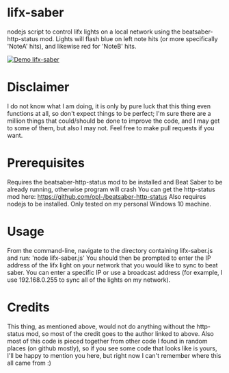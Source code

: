 # lifx-saber
nodejs script to control lifx lights on a local network using the beatsaber-http-status mod. Lights will flash blue on left note hits (or more specifically 'NoteA' hits), and likewise red for 'NoteB' hits.

[![Demo lifx-saber](https://j.gifs.com/ZY1XZw.gif)](https://streamable.com/ziev01)


# Disclaimer
I do not know what I am doing, it is only by pure luck that this thing even functions at all, so don't expect things to be perfect; I'm sure there are a million things that could/should be done to improve the code, and I may get to some of them, but also I may not. Feel free to make pull requests if you want.



# Prerequisites
Requires the beatsaber-http-status mod to be installed and Beat Saber to be already running, otherwise program will crash
You can get the http-status mod here: https://github.com/opl-/beatsaber-http-status
Also requires nodejs to be installed. Only tested on my personal Windows 10 machine.



# Usage
From the command-line, navigate to the directory containing lifx-saber.js and run:
  'node lifx-saber.js'
You should then be prompted to enter the IP address of the lifx light on your network that you would like to sync to beat saber. You can enter a specific IP or use a broadcast address (for example, I use 192.168.0.255 to sync all of the lights on my network).



# Credits
This thing, as mentioned above, would not do anything without the http-status mod, so most of the credit goes to the author linked to above. Also most of this code is pieced together from other code I found in random places (on github mostly), so if you see some code that looks like is yours, I'll be happy to mention you here, but right now I can't remember where this all came from :)
